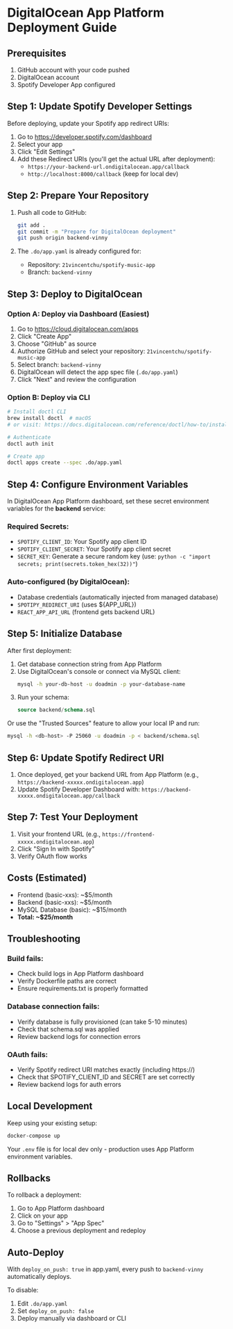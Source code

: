 # DigitalOcean App Platform Deployment Guide

## Prerequisites
1. GitHub account with your code pushed
2. DigitalOcean account
3. Spotify Developer App configured

## Step 1: Update Spotify Developer Settings

Before deploying, update your Spotify app redirect URIs:

1. Go to https://developer.spotify.com/dashboard
2. Select your app
3. Click "Edit Settings"
4. Add these Redirect URIs (you'll get the actual URL after deployment):
   - `https://your-backend-url.ondigitalocean.app/callback`
   - `http://localhost:8000/callback` (keep for local dev)

## Step 2: Prepare Your Repository

1. Push all code to GitHub:
   ```bash
   git add .
   git commit -m "Prepare for DigitalOcean deployment"
   git push origin backend-vinny
   ```

2. The `.do/app.yaml` is already configured for:
   - Repository: `21vincentchu/spotify-music-app`
   - Branch: `backend-vinny`

## Step 3: Deploy to DigitalOcean

### Option A: Deploy via Dashboard (Easiest)

1. Go to https://cloud.digitalocean.com/apps
2. Click "Create App"
3. Choose "GitHub" as source
4. Authorize GitHub and select your repository: `21vincentchu/spotify-music-app`
5. Select branch: `backend-vinny`
6. DigitalOcean will detect the app spec file (`.do/app.yaml`)
7. Click "Next" and review the configuration

### Option B: Deploy via CLI

```bash
# Install doctl CLI
brew install doctl  # macOS
# or visit: https://docs.digitalocean.com/reference/doctl/how-to/install/

# Authenticate
doctl auth init

# Create app
doctl apps create --spec .do/app.yaml
```

## Step 4: Configure Environment Variables

In DigitalOcean App Platform dashboard, set these secret environment variables for the **backend** service:

### Required Secrets:
- `SPOTIFY_CLIENT_ID`: Your Spotify app client ID
- `SPOTIFY_CLIENT_SECRET`: Your Spotify app client secret
- `SECRET_KEY`: Generate a secure random key (use: `python -c "import secrets; print(secrets.token_hex(32))"`)

### Auto-configured (by DigitalOcean):
- Database credentials (automatically injected from managed database)
- `SPOTIPY_REDIRECT_URI` (uses ${APP_URL})
- `REACT_APP_API_URL` (frontend gets backend URL)

## Step 5: Initialize Database

After first deployment:

1. Get database connection string from App Platform
2. Use DigitalOcean's console or connect via MySQL client:
   ```bash
   mysql -h your-db-host -u doadmin -p your-database-name
   ```
3. Run your schema:
   ```sql
   source backend/schema.sql
   ```

Or use the "Trusted Sources" feature to allow your local IP and run:
```bash
mysql -h <db-host> -P 25060 -u doadmin -p < backend/schema.sql
```

## Step 6: Update Spotify Redirect URI

1. Once deployed, get your backend URL from App Platform (e.g., `https://backend-xxxxx.ondigitalocean.app`)
2. Update Spotify Developer Dashboard with: `https://backend-xxxxx.ondigitalocean.app/callback`

## Step 7: Test Your Deployment

1. Visit your frontend URL (e.g., `https://frontend-xxxxx.ondigitalocean.app`)
2. Click "Sign In with Spotify"
3. Verify OAuth flow works

## Costs (Estimated)

- Frontend (basic-xxs): ~$5/month
- Backend (basic-xxs): ~$5/month
- MySQL Database (basic): ~$15/month
- **Total: ~$25/month**

## Troubleshooting

### Build fails:
- Check build logs in App Platform dashboard
- Verify Dockerfile paths are correct
- Ensure requirements.txt is properly formatted

### Database connection fails:
- Verify database is fully provisioned (can take 5-10 minutes)
- Check that schema.sql was applied
- Review backend logs for connection errors

### OAuth fails:
- Verify Spotify redirect URI matches exactly (including https://)
- Check that SPOTIFY_CLIENT_ID and SECRET are set correctly
- Review backend logs for auth errors

## Local Development

Keep using your existing setup:
```bash
docker-compose up
```

Your `.env` file is for local dev only - production uses App Platform environment variables.

## Rollbacks

To rollback a deployment:
1. Go to App Platform dashboard
2. Click on your app
3. Go to "Settings" > "App Spec"
4. Choose a previous deployment and redeploy

## Auto-Deploy

With `deploy_on_push: true` in app.yaml, every push to `backend-vinny` automatically deploys.

To disable:
1. Edit `.do/app.yaml`
2. Set `deploy_on_push: false`
3. Deploy manually via dashboard or CLI
